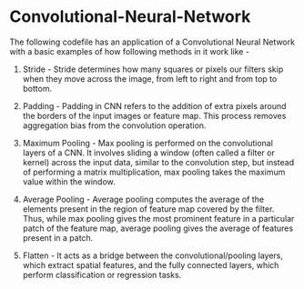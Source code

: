 # Convolutional-Neural-Network

The following codefile has an application of a Convolutional Neural Network with a basic examples of how following methods in it work like - 

1) Stride - Stride determines how many squares or pixels our filters skip when they move across the image, from left to right and from top to bottom.
  
2) Padding - Padding in CNN refers to the addition of extra pixels around the borders of the input images or feature map. This process removes aggregation bias from 
             the convolution operation.
   
3) Maximum Pooling - Max pooling is performed on the convolutional layers of a CNN. It involves sliding a window (often called a filter or kernel) across the input 
                     data, similar to the convolution step, but instead of performing a matrix multiplication, max pooling takes the maximum value within the window.
   
4) Average Pooling - Average pooling computes the average of the elements present in the region of feature map covered by the filter. Thus, while max pooling gives 
                     the most prominent feature in a particular patch of the feature map, average pooling gives the average of features present in a patch.
   
5) Flatten -  It acts as a bridge between the convolutional/pooling layers, which extract spatial features, and the fully connected layers, which perform 
              classification or regression tasks.
